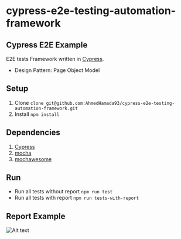 # cypress-e2e-testing-automation-framework

## Cypress E2E Example
E2E tests Framework written in [Cypress](https://www.cypress.io/).
- Design Pattern: Page Object Model

## Setup
1. Clone `clone git@github.com:AhmedHamada93/cypress-e2e-testing-automation-framework.git`
2. Install `npm install`

## Dependencies
1. [Cypress](https://www.npmjs.com/package/cypress)
2. [mocha](https://www.npmjs.com/package/mocha)
3. [mochawesome](https://www.npmjs.com/package/mochawesome)

## Run
* Run all tests without report `npm run test`
* Run all tests with report `npm run tests-with-report`

## Report Example
![Alt text](https://ibb.co/zQsVcPj)
